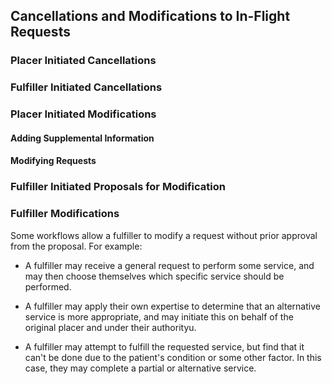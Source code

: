## Cancellations and Modifications to In-Flight Requests


### Placer Initiated Cancellations

### Fulfiller Initiated Cancellations


### Placer Initiated Modifications 

#### Adding Supplemental Information

#### Modifying Requests


### Fulfiller Initiated Proposals for Modification


### Fulfiller Modifications

Some workflows allow a fulfiller to modify a request without prior approval from the proposal. For example:

* A fulfiller may receive a general request to perform some service, and may then choose themselves which specific service should be performed.

* A fulfiller may apply their own expertise to determine that an alternative service is more appropriate, and may initiate this on behalf of the original placer and under their authorityu.

* A fulfiller may attempt to fulfill the requested service, but find that it can't be done due to the patient's condition or some other factor. In this case, they may complete a partial or alternative service. 
